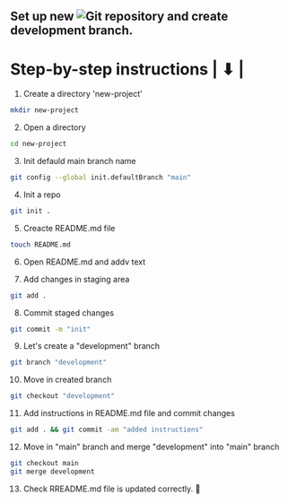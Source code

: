 
## Set up new ![Git](https://img.shields.io/badge/GIT-E44C30?style=for-the-badge&logo=git&logoColor=white) repository and create development branch.

# Step-by-step instructions | ⬇ |

1. Create a directory 'new-project'
```bash
mkdir new-project
```
2. Open a directory
```bash
cd new-project
```
3. Init defauld main branch name
```bash
git config --global init.defaultBranch "main"
```
4. Init a repo
```bash
git init .
```
5. Creacte README.md file
```bash
touch README.md
```
6. Open README.md and addv text

7. Add changes in staging area
```bash
git add .
```
8. Commit staged changes
```bash
git commit -m "init"
```
9. Let's create a "development" branch
```bash
git branch "development"
```
10. Move in created branch 
```bash
git checkout "development"
```
11. Add instructions in README.md file and commit changes 

```bash
git add . && git commit -am "added instructions"
```
12. Move in "main" branch and merge "development" into "main" branch

```bash
git checkout main
git merge development
```
13. Check RREADME.md file is updated correctly. 🎉